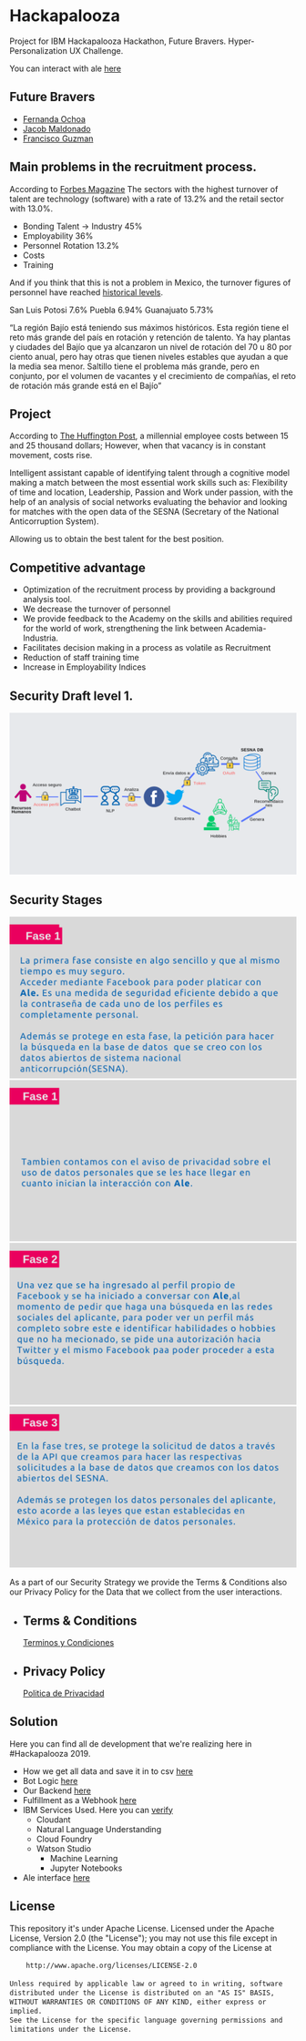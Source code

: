 # Hackapalooza
Project for IBM Hackapalooza Hackathon, Future Bravers.
Hyper-Personalization UX Challenge.

You can interact with ale [here](https://www.facebook.com/AleRHBot/)

## Future Bravers
* [Fernanda Ochoa](https://github.com/FernandaOchoa)
* [Jacob Maldonado](https://github.com/JacobMaldonado)
* [Francisco Guzman](https://github.com/pacomgh)


## Main problems in the recruitment process.
According to [Forbes Magazine](https://www.forbes.com.mx/estas-son-las-profesiones-con-mayor-rotacion-laboral/) The sectors with the highest turnover of talent are technology (software) with a rate of 13.2% and the retail sector with 13.0%.

* Bonding Talent -> Industry 45%
* Employability 36%
* Personnel Rotation 13.2%
* Costs
* Training

And if you think that this is not a problem in Mexico, the turnover figures of personnel have reached [historical levels](https://www.elfinanciero.com.mx/bajio/rotacion-laboral-alcanza-niveles-criticos-en-el-bajio).

San Luis Potosi 7.6%
Puebla 6.94%
Guanajuato 5.73%

“La región Bajío está teniendo sus máximos históricos. Esta región tiene el reto más grande del país en rotación y retención de talento. Ya hay plantas y ciudades del Bajío que ya alcanzaron un nivel de rotación del 70 u 80 por ciento anual, pero hay otras que tienen niveles estables que ayudan a que la media sea menor. Saltillo tiene el problema más grande, pero en conjunto, por el volumen de vacantes y el crecimiento de compañías, el reto de rotación más grande está en el Bajío”


## Project
According to [The Huffington Post](https://www.huffpost.com/entry/give-them-what-they-want_b_8783712), a millennial employee costs between 15 and 25 thousand dollars; However, when that vacancy is in constant movement, costs rise.

Intelligent assistant capable of identifying talent through a cognitive model making a match between the most essential work skills such as: Flexibility of time and location, Leadership, Passion and Work under passion, with the help of an analysis of social networks evaluating the behavior and looking for matches with the open data of the SESNA (Secretary of the National Anticorruption System).

Allowing us to obtain the best talent for the best position.

## Competitive advantage
* Optimization of the recruitment process by providing a background analysis tool.
* We decrease the turnover of personnel
* We provide feedback to the Academy on the skills and abilities required for the world of work, strengthening the link between Academia-Industria.
* Facilitates decision making in a process as volatile as Recruitment
* Reduction of staff training time
* Increase in Employability Indices

## Security Draft level 1.
![Draft](https://github.com/FernandaOchoa/Hackapalooza/blob/master/security/draft.png)

## Security Stages
![Stage 1](https://github.com/FernandaOchoa/Hackapalooza/blob/master/security/2.png)
![Stage 2](https://github.com/FernandaOchoa/Hackapalooza/blob/master/security/3.png)
![Stage 3](https://github.com/FernandaOchoa/Hackapalooza/blob/master/security/4.png)
![Stage 4](https://github.com/FernandaOchoa/Hackapalooza/blob/master/security/5.png)

As a part of our Security Strategy we provide the Terms & Conditions also our Privacy Policy for the Data that we collect from the user interactions.

* ## Terms & Conditions
    [Terminos y Condiciones](https://sites.google.com/view/ale-rhbot/p%C3%A1gina-principal)

* ## Privacy Policy
    [Politica de Privacidad](https://sites.google.com/view/privacy-policy-alebot/p%C3%A1gina-principal)
 
## Solution
Here you can find all de development that we're realizing here in #Hackapalooza 2019.

* How we get all data and save it in to csv [here](https://github.com/IBM/pixiedust-facebook-analysis)
* Bot Logic [here](https://github.com/FernandaOchoa/Hackapalooza/tree/master/bot/Hackapalooza)
* Our Backend [here](https://github.com/FernandaOchoa/Hackapalooza/tree/master/bot/backendBot/app)
* Fulfillment as a Webhook [here](https://github.com/FernandaOchoa/Hackapalooza/blob/master/bot/webhook.txt)
* IBM Services Used. Here you can [verify](https://github.com/FernandaOchoa/Hackapalooza/blob/master/bot/IBMTech/app/server.py)
    * Cloudant
    * Natural Language Understanding
    * Cloud Foundry
    * Watson Studio
        * Machine Learning
        * Jupyter Notebooks
 * Ale interface [here](https://www.facebook.com/AleRHBot/)
 
 ## License

This repository it's under Apache License.
    Licensed under the Apache License, Version 2.0 (the "License");
    you may not use this file except in compliance with the License.
    You may obtain a copy of the License at

        http://www.apache.org/licenses/LICENSE-2.0

    Unless required by applicable law or agreed to in writing, software
    distributed under the License is distributed on an "AS IS" BASIS,  
    WITHOUT WARRANTIES OR CONDITIONS OF ANY KIND, either express or implied.
    See the License for the specific language governing permissions and
    limitations under the License.

